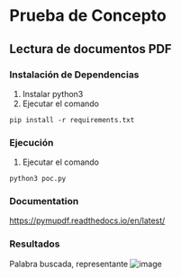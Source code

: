 # Prueba de Concepto
## Lectura de documentos PDF

### Instalación de Dependencias
1. Instalar python3
2. Ejecutar el comando 
``` 
pip install -r requirements.txt
```

### Ejecución
1. Ejecutar el comando 
```
python3 poc.py
```

### Documentation
https://pymupdf.readthedocs.io/en/latest/

### Resultados

Palabra buscada, representante
![image](https://user-images.githubusercontent.com/86089987/146594440-d6c3c6d3-42fb-4f20-ba04-67bd7f69c9e7.png)
